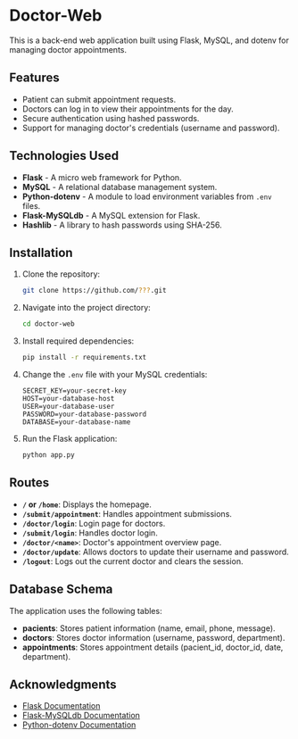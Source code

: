 # Doctor-Web

This is a back-end web application built using Flask, MySQL, and dotenv for managing doctor appointments.

## Features

- Patient can submit appointment requests.
- Doctors can log in to view their appointments for the day.
- Secure authentication using hashed passwords.
- Support for managing doctor's credentials (username and password).

## Technologies Used

- **Flask** - A micro web framework for Python.
- **MySQL** - A relational database management system.
- **Python-dotenv** - A module to load environment variables from `.env` files.
- **Flask-MySQLdb** - A MySQL extension for Flask.
- **Hashlib** - A library to hash passwords using SHA-256.

## Installation

1. Clone the repository:

   ```bash
   git clone https://github.com/???.git
   ```

2. Navigate into the project directory:

   ```bash
   cd doctor-web
   ```

3. Install required dependencies:

   ```bash
   pip install -r requirements.txt
   ```

4. Change the `.env` file with your MySQL credentials:

   ```dotenv
   SECRET_KEY=your-secret-key
   HOST=your-database-host
   USER=your-database-user
   PASSWORD=your-database-password
   DATABASE=your-database-name
   ```

5. Run the Flask application:

   ```bash
   python app.py
   ```
   
## Routes

- **`/` or `/home`**: Displays the homepage.
- **`/submit/appointment`**: Handles appointment submissions.
- **`/doctor/login`**: Login page for doctors.
- **`/submit/login`**: Handles doctor login.
- **`/doctor/<name>`**: Doctor's appointment overview page.
- **`/doctor/update`**: Allows doctors to update their username and password.
- **`/logout`**: Logs out the current doctor and clears the session.

## Database Schema

The application uses the following tables:

- **pacients**: Stores patient information (name, email, phone, message).
- **doctors**: Stores doctor information (username, password, department).
- **appointments**: Stores appointment details (pacient_id, doctor_id, date, department).

## Acknowledgments

- [Flask Documentation](https://flask.palletsprojects.com/)
- [Flask-MySQLdb Documentation](https://flask-mysqldb.readthedocs.io/en/latest/)
- [Python-dotenv Documentation](https://pypi.org/project/python-dotenv/)
